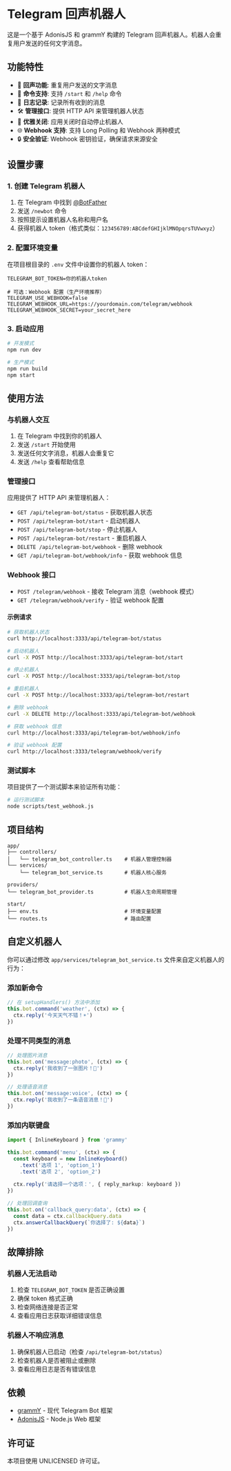 # Telegram 回声机器人

这是一个基于 AdonisJS 和 grammY 构建的 Telegram 回声机器人。机器人会重复用户发送的任何文字消息。

## 功能特性

- 🔄 **回声功能**: 重复用户发送的文字消息
- 🤖 **命令支持**: 支持 `/start` 和 `/help` 命令
- 📝 **日志记录**: 记录所有收到的消息
- 🛠️ **管理接口**: 提供 HTTP API 来管理机器人状态
- 🔧 **优雅关闭**: 应用关闭时自动停止机器人
- 🌐 **Webhook 支持**: 支持 Long Polling 和 Webhook 两种模式
- 🔒 **安全验证**: Webhook 密钥验证，确保请求来源安全

## 设置步骤

### 1. 创建 Telegram 机器人

1. 在 Telegram 中找到 [@BotFather](https://t.me/botfather)
2. 发送 `/newbot` 命令
3. 按照提示设置机器人名称和用户名
4. 获得机器人 token（格式类似：`123456789:ABCdefGHIjklMNOpqrsTUVwxyz`）

### 2. 配置环境变量

在项目根目录的 `.env` 文件中设置你的机器人 token：

```env
TELEGRAM_BOT_TOKEN=你的机器人token

# 可选：Webhook 配置（生产环境推荐）
TELEGRAM_USE_WEBHOOK=false
TELEGRAM_WEBHOOK_URL=https://yourdomain.com/telegram/webhook
TELEGRAM_WEBHOOK_SECRET=your_secret_here
```

### 3. 启动应用

```bash
# 开发模式
npm run dev

# 生产模式
npm run build
npm start
```

## 使用方法

### 与机器人交互

1. 在 Telegram 中找到你的机器人
2. 发送 `/start` 开始使用
3. 发送任何文字消息，机器人会重复它
4. 发送 `/help` 查看帮助信息

### 管理接口

应用提供了 HTTP API 来管理机器人：

- `GET /api/telegram-bot/status` - 获取机器人状态
- `POST /api/telegram-bot/start` - 启动机器人
- `POST /api/telegram-bot/stop` - 停止机器人
- `POST /api/telegram-bot/restart` - 重启机器人
- `DELETE /api/telegram-bot/webhook` - 删除 webhook
- `GET /api/telegram-bot/webhook/info` - 获取 webhook 信息

### Webhook 接口

- `POST /telegram/webhook` - 接收 Telegram 消息（webhook 模式）
- `GET /telegram/webhook/verify` - 验证 webhook 配置

#### 示例请求

```bash
# 获取机器人状态
curl http://localhost:3333/api/telegram-bot/status

# 启动机器人
curl -X POST http://localhost:3333/api/telegram-bot/start

# 停止机器人
curl -X POST http://localhost:3333/api/telegram-bot/stop

# 重启机器人
curl -X POST http://localhost:3333/api/telegram-bot/restart

# 删除 webhook
curl -X DELETE http://localhost:3333/api/telegram-bot/webhook

# 获取 webhook 信息
curl http://localhost:3333/api/telegram-bot/webhook/info

# 验证 webhook 配置
curl http://localhost:3333/telegram/webhook/verify
```

### 测试脚本

项目提供了一个测试脚本来验证所有功能：

```bash
# 运行测试脚本
node scripts/test_webhook.js
```

## 项目结构

```
app/
├── controllers/
│   └── telegram_bot_controller.ts    # 机器人管理控制器
└── services/
    └── telegram_bot_service.ts       # 机器人核心服务

providers/
└── telegram_bot_provider.ts          # 机器人生命周期管理

start/
├── env.ts                            # 环境变量配置
└── routes.ts                         # 路由配置
```

## 自定义机器人

你可以通过修改 `app/services/telegram_bot_service.ts` 文件来自定义机器人的行为：

### 添加新命令

```typescript
// 在 setupHandlers() 方法中添加
this.bot.command('weather', (ctx) => {
  ctx.reply('今天天气不错！☀️')
})
```

### 处理不同类型的消息

```typescript
// 处理图片消息
this.bot.on('message:photo', (ctx) => {
  ctx.reply('我收到了一张图片！📸')
})

// 处理语音消息
this.bot.on('message:voice', (ctx) => {
  ctx.reply('我收到了一条语音消息！🎵')
})
```

### 添加内联键盘

```typescript
import { InlineKeyboard } from 'grammy'

this.bot.command('menu', (ctx) => {
  const keyboard = new InlineKeyboard()
    .text('选项 1', 'option_1')
    .text('选项 2', 'option_2')
  
  ctx.reply('请选择一个选项：', { reply_markup: keyboard })
})

// 处理回调查询
this.bot.on('callback_query:data', (ctx) => {
  const data = ctx.callbackQuery.data
  ctx.answerCallbackQuery(`你选择了: ${data}`)
})
```

## 故障排除

### 机器人无法启动

1. 检查 `TELEGRAM_BOT_TOKEN` 是否正确设置
2. 确保 token 格式正确
3. 检查网络连接是否正常
4. 查看应用日志获取详细错误信息

### 机器人不响应消息

1. 确保机器人已启动（检查 `/api/telegram-bot/status`）
2. 检查机器人是否被阻止或删除
3. 查看应用日志是否有错误信息

## 依赖

- [grammY](https://grammy.dev/) - 现代 Telegram Bot 框架
- [AdonisJS](https://adonisjs.com/) - Node.js Web 框架

## 许可证

本项目使用 UNLICENSED 许可证。
